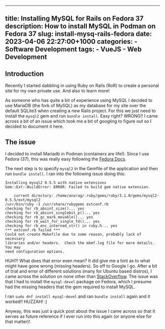 
---
title: Installing MySQL for Rails on Fedora 37
description: How to install MySQL in Podman on Fedora 37
slug: install-mysq-rails-fedora
date: 2023-04-06 22:27:00+1000
categories:
    - Software Development
tags:
    - VueJS
    - Web Development
---

## Introduction

Recently I started dabbling in using Ruby on Rails (RoR) to create a personal site for my own private use. And also to learn more!

As someone who has quite a bit of experience using MySQL I decided to use MariaDB (the fork of MySQL) as my database for my site over the default SQLite3 when creating a new Rails project. For this we just need to install the `mysql2` gem and run `bundle install`. Easy right? WRONG!! I came across a bit of an issue which took me a bit of googling to figure out so I decided to document it here.

## The issue

I decided to install Mariadb in Podman (containers are life!). Since I use Fedora (37), this was really easy following the [Fedora Docs](https://docs.fedoraproject.org/en-US/quick-docs/installing-mysql-mariadb/).

The next step is to specify `mysql2` in the Gemfile of the application and then run `bundle install`. I ran into the following issue doing this:

```
Installing mysql2 0.5.5 with native extensions
Gem::Ext::BuildError: ERROR: Failed to build gem native extension.

    current directory: /home/anurag/.ruby/gems/ruby/3.1.0/gems/mysql2-0.5.5/ext/mysql2
/usr/bin/ruby -I /usr/share/rubygems extconf.rb
checking for rb_absint_size()... yes
checking for rb_absint_singlebit_p()... yes
checking for rb_gc_mark_movable()... yes
checking for rb_wait_for_single_fd()... yes
checking for rb_enc_interned_str() in ruby.h... yes
*** extconf.rb failed ***
Could not create Makefile due to some reason, probably lack of necessary
libraries and/or headers.  Check the mkmf.log file for more details.  You may
need configuration options.
```

HUH?! What does that error even mean? It did give me a hint as to what might have gone wrong (missing headers). So off to Google I go. After a bit of trial and error of different solutions (many for Ubuntu based distros), I came across the solution on none other than [StackOverflow](https://stackoverflow.com/questions/2602444/problem-installing-mysql-gem-on-fedora). The issue was that I had to install the `mysql-devel` package on Fedora, which I presume had the missing headers that the gem required to install MySQL.

I ran `sudo dnf install mysql-devel` and ran `bundle install` again and it worked!! HUZZAH! :)

Anyway, this was just a quick post about the issue I came across so that it serves as future reference if I ever run into this again (or anyone else for that matter)!.
